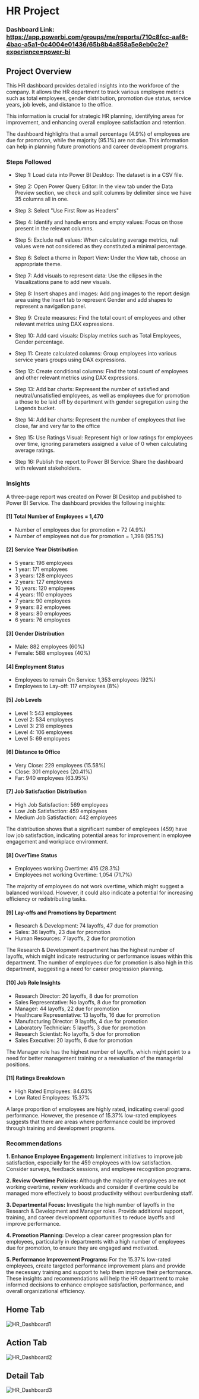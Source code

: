 # HR Project

### Dashboard Link: https://app.powerbi.com/groups/me/reports/710c8fcc-aaf6-4bac-a5a1-0c4004e01436/65b8b4a858a5e8eb0c2e?experience=power-bi

## Project Overview

This HR dashboard provides detailed insights into the workforce of the company. It allows the HR department to track various employee metrics such as total employees, gender distribution, promotion due status, service years, job levels, and distance to the office.

This information is crucial for strategic HR planning, identifying areas for improvement, and enhancing overall employee satisfaction and retention.

The dashboard highlights that a small percentage (4.9%) of employees are due for promotion, while the majority (95.1%) are not due. This information can help in planning future promotions and career development programs.

### Steps Followed

- Step 1: 	Load data into Power BI Desktop: The dataset is in a CSV file.

- Step 2:	Open Power Query Editor: In the view tab under the Data Preview section, we check and split columns by delimiter since we have 35 columns all in one.
- Step 3:	Select "Use First Row as Headers"
- Step 4:	Identify and handle errors and empty values: Focus on those present in the relevant columns.
- Step 5:	Exclude null values: When calculating average metrics, null values were not considered as they constituted a minimal percentage.
- Step 6:	Select a theme in Report View: Under the View tab, choose an appropriate theme.
- Step 7:	Add visuals to represent data: Use the ellipses in the Visualizations pane to add new visuals.
- Step 8:	Insert shapes and images: Add png images to the report design area using the Insert tab to represent Gender and add shapes to represent a navigation panel.
- Step 9:	Create measures: Find the total count of employees and other relevant metrics using DAX expressions.
- Step 10:	Add card visuals: Display metrics such as Total Employees, Gender percentage.
- Step 11:	Create calculated columns: Group employees into various service years groups using DAX expressions.
- Step 12:	Create conditional columns: Find the total count of employees and other relevant metrics using DAX expressions.
- Step 13:	Add bar charts: Represent the number of satisfied and neutral/unsatisfied employees, as well as employees due for promotion a those to be laid off by department with gender segregation using the Legends bucket.
- Step 14:	Add bar charts: Represent the number of employees that live close, far and very far to the office
- Step 15:	Use Ratings Visual: Represent high or low ratings for employees over time, ignoring parameters assigned a value of 0 when calculating average ratings.
- Step 16:	Publish the report to Power BI Service: Share the dashboard with relevant stakeholders.

### Insights

A three-page report was created on Power BI Desktop and published to Power BI Service. The dashboard provides the following insights:

#### [1] Total Number of Employees = 1,470
*	Number of employees due for promotion = 72 (4.9%)
*	Number of employees not due for promotion = 1,398 (95.1%)

#### [2] Service Year Distribution
*	5 years: 196 employees
*	1 year: 171 employees
*	3 years: 128 employees
*	2 years: 127 employees
*	10 years: 120 employees
*	4 years: 110 employees
*	7 years: 90 employees
*	9 years: 82 employees
*	8 years: 80 employees
*	6 years: 76 employees

#### [3] Gender Distribution
*	Male: 882 employees (60%)
*	Female: 588 employees (40%)

#### [4] Employment Status
*	Employees to remain On Service: 1,353 employees (92%)
*	Employees to Lay-off: 117 employees (8%)

#### [5] Job Levels
*	Level 1: 543 employees
*	Level 2: 534 employees
*	Level 3: 218 employees
*	Level 4: 106 employees
*	Level 5: 69 employees

#### [6] Distance to Office
*	Very Close: 229 employees (15.58%)
*	Close: 301 employees (20.41%)
*	Far: 940 employees (63.95%)

#### [7] Job Satisfaction Distribution
*	High Job Satisfaction: 569 employees
*	Low Job Satisfaction: 459 employees
*	Medium Job Satisfaction: 442 employees

The distribution shows that a significant number of employees (459) have low job satisfaction, indicating potential areas for improvement in employee engagement and workplace environment.

#### [8] OverTime Status
*	Employees working Overtime: 416 (28.3%)
*	Employees not working Overtime: 1,054 (71.7%)

The majority of employees do not work overtime, which might suggest a balanced workload. However, it could also indicate a potential for increasing efficiency or redistributing tasks.

#### [9] Lay-offs and Promotions by Department
*	Research & Development: 74 layoffs, 47 due for promotion
*	Sales: 36 layoffs, 23 due for promotion
*	Human Resources: 7 layoffs, 2 due for promotion

The Research & Development department has the highest number of layoffs, which might indicate restructuring or performance issues within this department. The number of employees due for promotion is also high in this department, suggesting a need for career progression planning.

#### [10] Job Role Insights
*	Research Director: 20 layoffs, 8 due for promotion
*	Sales Representative: No layoffs, 8 due for promotion
*	Manager: 44 layoffs, 22 due for promotion
*	Healthcare Representative: 13 layoffs, 16 due for promotion
*	Manufacturing Director: 9 layoffs, 4 due for promotion
*	Laboratory Technician: 5 layoffs, 3 due for promotion
*	Research Scientist: No layoffs, 5 due for promotion
*	Sales Executive: 20 layoffs, 6 due for promotion

The Manager role has the highest number of layoffs, which might point to a need for better management training or a reevaluation of the managerial positions.

#### [11] Ratings Breakdown
*	High Rated Employees: 84.63%
*	Low Rated Employees: 15.37%

A large proportion of employees are highly rated, indicating overall good performance. However, the presence of 15.37% low-rated employees suggests that there are areas where performance could be improved through training and development programs.

### Recommendations

**1. Enhance Employee Engagement:** Implement initiatives to improve job satisfaction, especially for the 459 employees with low satisfaction. Consider surveys, feedback sessions, and employee recognition programs.

**2.	Review Overtime Policies:** Although the majority of employees are not working overtime, review workloads and consider if overtime could be managed more effectively to boost productivity without overburdening staff.

**3.	Departmental Focus:** Investigate the high number of layoffs in the Research & Development and Manager roles. Provide additional support, training, and career development opportunities to reduce layoffs and improve performance.

**4.	Promotion Planning:** Develop a clear career progression plan for employees, particularly in departments with a high number of employees due for promotion, to ensure they are engaged and motivated.

**5.	Performance Improvement Programs:** For the 15.37% low-rated employees, create targeted performance improvement plans and provide the necessary training and support to help them improve their performance.
These insights and recommendations will help the HR department to make informed decisions to enhance employee satisfaction, performance, and overall organizational efficiency.

## Home Tab

![HR_Dashboard1](https://github.com/alexgmz96/MyProjects/assets/149654623/505a21af-56a8-424c-a530-d5d1e1687847)

## Action Tab

![HR_Dashboard2](https://github.com/alexgmz96/MyProjects/assets/149654623/8fae77db-dccd-4ed2-ad99-1c7f41a3fd09)

## Detail Tab

![HR_Dashboard3](https://github.com/alexgmz96/MyProjects/assets/149654623/623787cd-eff1-40d9-92c8-69c1ea4a1f48)
